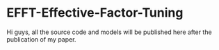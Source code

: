 # EFFT-Effective-Factor-Tuning
Hi guys, all the source code and models will be published here after the publication of my paper.
